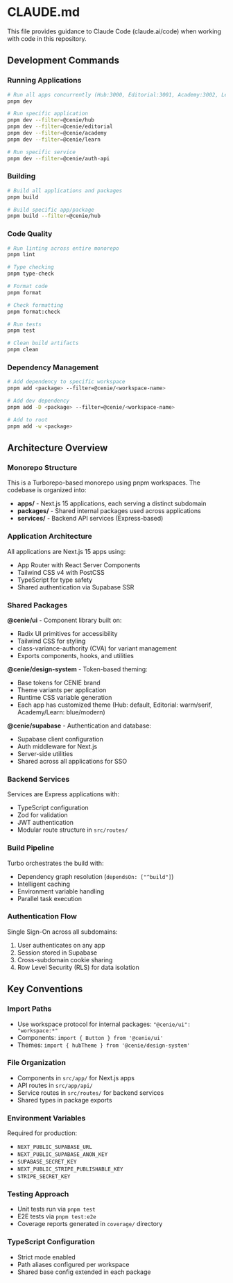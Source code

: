 # CLAUDE.md

This file provides guidance to Claude Code (claude.ai/code) when working with code in this repository.

## Development Commands

### Running Applications
```bash
# Run all apps concurrently (Hub:3000, Editorial:3001, Academy:3002, Learn:3003)
pnpm dev

# Run specific application
pnpm dev --filter=@cenie/hub
pnpm dev --filter=@cenie/editorial
pnpm dev --filter=@cenie/academy
pnpm dev --filter=@cenie/learn

# Run specific service
pnpm dev --filter=@cenie/auth-api
```

### Building
```bash
# Build all applications and packages
pnpm build

# Build specific app/package
pnpm build --filter=@cenie/hub
```

### Code Quality
```bash
# Run linting across entire monorepo
pnpm lint

# Type checking
pnpm type-check

# Format code
pnpm format

# Check formatting
pnpm format:check

# Run tests
pnpm test

# Clean build artifacts
pnpm clean
```

### Dependency Management
```bash
# Add dependency to specific workspace
pnpm add <package> --filter=@cenie/<workspace-name>

# Add dev dependency
pnpm add -D <package> --filter=@cenie/<workspace-name>

# Add to root
pnpm add -w <package>
```

## Architecture Overview

### Monorepo Structure
This is a Turborepo-based monorepo using pnpm workspaces. The codebase is organized into:

- **apps/** - Next.js 15 applications, each serving a distinct subdomain
- **packages/** - Shared internal packages used across applications
- **services/** - Backend API services (Express-based)

### Application Architecture
All applications are Next.js 15 apps using:
- App Router with React Server Components
- Tailwind CSS v4 with PostCSS
- TypeScript for type safety
- Shared authentication via Supabase SSR

### Shared Packages

**@cenie/ui** - Component library built on:
- Radix UI primitives for accessibility
- Tailwind CSS for styling
- class-variance-authority (CVA) for variant management
- Exports components, hooks, and utilities

**@cenie/design-system** - Token-based theming:
- Base tokens for CENIE brand
- Theme variants per application
- Runtime CSS variable generation
- Each app has customized theme (Hub: default, Editorial: warm/serif, Academy/Learn: blue/modern)

**@cenie/supabase** - Authentication and database:
- Supabase client configuration
- Auth middleware for Next.js
- Server-side utilities
- Shared across all applications for SSO

### Backend Services
Services are Express applications with:
- TypeScript configuration
- Zod for validation
- JWT authentication
- Modular route structure in `src/routes/`

### Build Pipeline
Turbo orchestrates the build with:
- Dependency graph resolution (`dependsOn: ["^build"]`)
- Intelligent caching
- Environment variable handling
- Parallel task execution

### Authentication Flow
Single Sign-On across all subdomains:
1. User authenticates on any app
2. Session stored in Supabase
3. Cross-subdomain cookie sharing
4. Row Level Security (RLS) for data isolation

## Key Conventions

### Import Paths
- Use workspace protocol for internal packages: `"@cenie/ui": "workspace:*"`
- Components: `import { Button } from '@cenie/ui'`
- Themes: `import { hubTheme } from '@cenie/design-system'`

### File Organization
- Components in `src/app/` for Next.js apps
- API routes in `src/app/api/`
- Service routes in `src/routes/` for backend services
- Shared types in package exports

### Environment Variables
Required for production:
- `NEXT_PUBLIC_SUPABASE_URL`
- `NEXT_PUBLIC_SUPABASE_ANON_KEY`
- `SUPABASE_SECRET_KEY`
- `NEXT_PUBLIC_STRIPE_PUBLISHABLE_KEY`
- `STRIPE_SECRET_KEY`

### Testing Approach
- Unit tests run via `pnpm test`
- E2E tests via `pnpm test:e2e`
- Coverage reports generated in `coverage/` directory

### TypeScript Configuration
- Strict mode enabled
- Path aliases configured per workspace
- Shared base config extended in each package